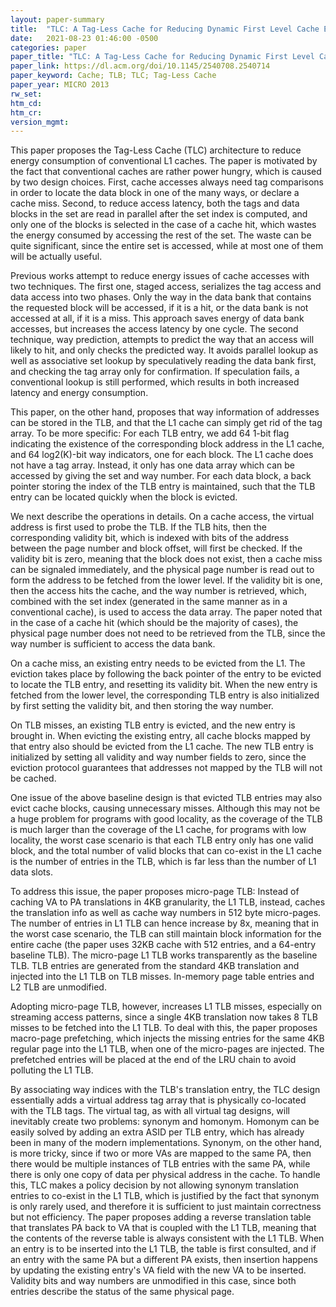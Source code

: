```yaml
---
layout: paper-summary
title:  "TLC: A Tag-Less Cache for Reducing Dynamic First Level Cache Energy"
date:   2021-08-23 01:46:00 -0500
categories: paper
paper_title: "TLC: A Tag-Less Cache for Reducing Dynamic First Level Cache Energy"
paper_link: https://dl.acm.org/doi/10.1145/2540708.2540714
paper_keyword: Cache; TLB; TLC; Tag-Less Cache
paper_year: MICRO 2013
rw_set:
htm_cd:
htm_cr:
version_mgmt:
---
```


This paper proposes the Tag-Less Cache (TLC) architecture to reduce energy consumption of conventional L1 caches.
The paper is motivated by the fact that conventional caches are rather power hungry, which is caused by two 
design choices. First, cache accesses always need tag comparisons in order to locate the data block in one of the 
many ways, or declare a cache miss. 
Second, to reduce access latency, both the tags and data blocks in the set are read in parallel after the set index is 
computed, and only one of the blocks is selected in the case of a cache hit, which wastes the energy consumed by 
accessing the rest of the set.
The waste can be quite significant, since the entire set is accessed, while at most one of them will be actually useful.

Previous works attempt to reduce energy issues of cache accesses with two techniques. The first one, staged access, 
serializes the tag access and data access into two phases. Only the way in the data bank that contains the requested 
block will be accessed, if it is a hit, or the data bank is not accessed at all, if it is a miss.
This approach saves energy of data bank accesses, but increases the access latency by one cycle.
The second technique, way prediction, attempts to predict the way that an access will likely to hit, and only checks 
the predicted way. It avoids parallel lookup as well as associative set lookup by speculatively reading the data bank
first, and checking the tag array only for confirmation. If speculation fails, a conventional lookup is still performed,
which results in both increased latency and energy consumption.

This paper, on the other hand, proposes that way information of addresses can be stored in the TLB, and that 
the L1 cache can simply get rid of the tag array.
To be more specific: For each TLB entry, we add 64 1-bit flag indicating the existence of the corresponding 
block address in the L1 cache, and 64 log2(K)-bit way indicators, one for each block. 
The L1 cache does not have a tag array. Instead, it only has one data array which can be accessed by giving the set
and way number. For each data block, a back pointer storing the index of the TLB entry is maintained, such that
the TLB entry can be located quickly when the block is evicted.

We next describe the operations in details. On a cache access, the virtual address is first used to probe the TLB.
If the TLB hits, then the corresponding validity bit, which is indexed with bits of the address between the 
page number and block offset, will first be checked. If the validity bit is zero, meaning that the block
does not exist, then a cache miss can be signaled immediately, and the physical page number is read out to form
the address to be fetched from the lower level.
If the validity bit is one, then the access hits the cache, and the way number is retrieved, which, combined with the
set index (generated in the same manner as in a conventional cache), is used to access the data array.
The paper noted that in the case of a cache hit (which should be the majority of cases), the physical page number
does not need to be retrieved from the TLB, since the way number is sufficient to access the data bank.

On a cache miss, an existing entry needs to be evicted from the L1. The eviction takes place by following the back 
pointer of the entry to be evicted to locate the TLB entry, and resetting its validity bit.
When the new entry is fetched from the lower level, the corresponding TLB entry is also initialized by first
setting the validity bit, and then storing the way number.

On TLB misses, an existing TLB entry is evicted, and the new entry is brought in. When evicting the existing entry,
all cache blocks mapped by that entry also should be evicted from the L1 cache. 
The new TLB entry is initialized by setting all validity and way number fields to zero, since the eviction 
protocol guarantees that addresses not mapped by the TLB will not be cached.

One issue of the above baseline design is that evicted TLB entries may also evict cache blocks, causing unnecessary 
misses. Although this may not be a huge problem for programs with good locality, as the coverage of the TLB is much 
larger than the coverage of the L1 cache, for programs with low locality, the worst case scenario is that each TLB entry
only has one valid block, and the total number of valid blocks that can co-exist in the L1 cache is the number of 
entries in the TLB, which is far less than the number of L1 data slots.

To address this issue, the paper proposes micro-page TLB: Instead of caching VA to PA translations in 4KB granularity,
the L1 TLB, instead, caches the translation info as well as cache way numbers in 512 byte micro-pages.
The number of entries in L1 TLB can hence increase by 8x, meaning that in the worst case scenario, the TLB can
still maintain block information for the entire cache (the paper uses 32KB cache with 512 entries, and a 64-entry
baseline TLB).
The micro-page L1 TLB works transparently as the baseline TLB. TLB entries are generated from the standard 4KB
translation and injected into the L1 TLB on TLB misses. In-memory page table entries and L2 TLB are unmodified.

Adopting micro-page TLB, however, increases L1 TLB misses, especially on streaming access patterns, since a single 
4KB translation now takes 8 TLB misses to be fetched into the L1 TLB. 
To deal with this, the paper proposes macro-page prefetching, which injects the missing entries for the same 4KB
regular page into the L1 TLB, when one of the micro-pages are injected. The prefetched entries will be placed at
the end of the LRU chain to avoid polluting the L1 TLB.

By associating way indices with the TLB's translation entry, the TLC design essentially adds a virtual address
tag array that is physically co-located with the TLB tags. The virtual tag, as with all virtual tag designs, will
inevitably create two problems: synonym and homonym. 
Homonym can be easily solved by adding an extra ASID per TLB entry, which has already been in many of the modern 
implementations. 
Synonym, on the other hand, is more tricky, since if two or more VAs are mapped to the same PA, then there
would be multiple instances of TLB entries with the same PA, while there is only one copy of data per 
physical address in the cache.
To handle this, TLC makes a policy decision by not allowing synonym translation entries to co-exist in the 
L1 TLB, which is justified by the fact that synonym is only rarely used, and therefore it is sufficient to
just maintain correctness but not efficiency.
The paper proposes adding a reverse translation table that translates PA back to VA that is coupled with the L1 
TLB, meaning that the contents of the reverse table is always consistent with the L1 TLB. 
When an entry is to be inserted into the L1 TLB, the table is first consulted, and if an entry with the same
PA but a different PA exists, then insertion happens by updating the existing entry's VA field with the new VA to be 
inserted. Validity bits and way numbers are unmodified in this case, since both entries describe the status of 
the same physical page.


